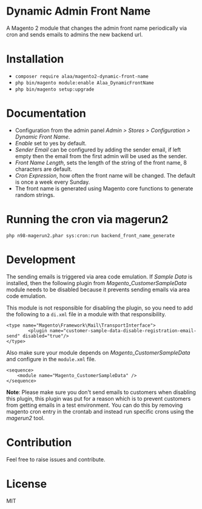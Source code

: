 # Dynamic Admin Front Name
A Magento 2 module that changes the admin front name periodically via cron and sends emails to admins the new backend url.

# Installation
- `composer require alaa/magento2-dynamic-front-name`
- `php bin/magento module:enable Alaa_DynamicFrontName`
- `php bin/magento setup:upgrade`

# Documentation
* Configuration from the admin panel _Admin > Stores > Configuration > Dynamic Front Name_.
* _Enable_ set to yes by default.
* _Sender Email_ can be configured by adding the sender email, if left empty then the email from the first admin  will be used as the sender.
* _Front Name Length_, sets the length of the string of the front name, 8 characters are default.
* _Cron Expression_, how often the front name will be changed. The default is once a week every Sunday.
* The front name is generated using Magento core functions to generate random strings.

# Running the cron via magerun2
```
php n98-magerun2.phar sys:cron:run backend_front_name_generate
```
# Development
The sending emails is triggered via area code emulation.
If _Sample Data_ is installed, then the following plugin from _Magento_CustomerSampleData_ module needs to be disabled because it prevents sending emails via area code emulation.

This module is not responsible for disabling the plugin, so you need to add the following to a `di.xml` file in a module with that responsibility.
```
<type name="Magento\Framework\Mail\TransportInterface">
        <plugin name="customer-sample-data-disable-registration-email-send" disabled="true"/>
</type>
``` 

Also make sure your module depends on _Magento_CustomerSampleData_ and configure in the `module.xml` file.

```
<sequence>
    <module name="Magento_CustomerSampleData" />
</sequence>
```

__Note__: Please make sure you don't send emails to customers when disabling this plugin, this plugin was put for a reason which is to prevent customers from getting emails in a test environment.
You can do this by removing magento cron entry in the crontab and instead run specific crons using the _magerun2_ tool.

# Contribution
Feel free to raise issues and contribute.

# License
MIT